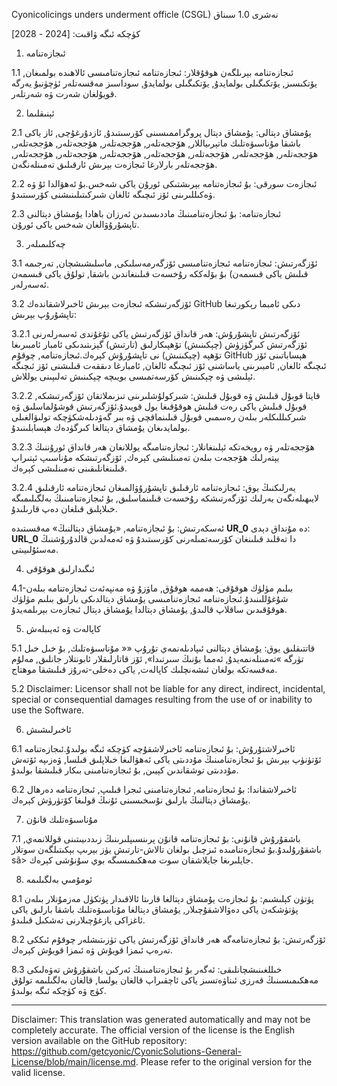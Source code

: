 Cyonicolicings unders underment officle (CSGL)
نەشرى 1.0 سىناق

كۈچكە ئىگە ۋاقىت: [2024 - 2028]

1. ئىجازەتنامە

1.1 ئىجازەتنامە بېرىلگەن ھوقۇقلار: ئىجازەتنامە ئىجازەتنامىسى ئالاھىدە بولمىغان, يۆتكىسىز, يۆتكىگىلى بولمايدۇ, يۆتكىگىلى بولمايدۇ, سوداسىز مەقسەتلەر ئۈچۈنبۇ يەرگە قويۇلغان شەرت ۋە شەرتلەر.

2. ئېنىقلىما

2.1 يۇمشاق دېتالى: يۇمشاق دېتال پروگراممىسىنى كۆرسىتىدۇ, ئازدۇرغۇچى, ئاز ياكى باشقا مۇناسىۋەتلىك ماتېرىياللار, ھۆججەتلەر, ھۆججەتلەر, ھۆججەتلەر, ھۆججەتلەر, ھۆججەتلەر, ھۆججەتلەر, ھۆججەتلەر, ھۆججەتلەر, ھۆججەتلەر, ھۆججەتلەر, ھۆججەتلەر, ھۆججەتلەر بارلارغا ئىجازەت بېرىش ئارقىلىق تەمىنلەنگەن.

2.2 ئىجازەت سورقى: بۇ ئىجازەتنامە بېرىشتىكى ئورۇن ياكى شەخس.بۇ ئەھۋالدا ئۇ ۋە ۋەكىللىرىنى ئۆز ئىچىگە ئالغان شىركىتىلىنىشنى كۆرسىتىدۇ.

2.3 ئىجازەتنامە: بۇ ئىجازەتنامىنىڭ ماددىسىدىن ئەرزان باھادا يۇمشاق دېتالنى تاپشۇرۇۋالغان شەخس ياكى ئورۇن.

3. چەكلىمىلەر

3.1 ئۆزگەرتىش: ئىجازەتنامە ئىجازەتنامىسى ئۆزگەرمەسلىكى, ماسلىشىشچان, تەرجىمە قىلىش ياكى قىسمەن) بۇ بۆلەككە رۇخسەت قىلىنغاندىن باشقا, تولۇق ياكى قىسمەن ئەسەرلەر.

3.2 ئۆزگەرتىشكە ئىجازەت بېرىش ئاخىرلاشقاندەك GitHub دىكى ئامبما رېكورتىغا تاپشۇرۇپ بېرىش:

3.2.1 ئۆزگەرتىش تاپشۇرۇش: ھەر قانداق ئۆزگەرتىش ياكى تۇغۇندى ئەسەرلەرنى ئۆزگەرتىش كىرگۈزۈش (چېكىنىش) تۆھپىكارلىق (تارتىش) گېزىتىدىكى ئامبار ئامبىرىغا تۆھپە (چېكىنىش) نى تاپشۇرۇش كېرەك.ئىجازەتنامە, چوقۇم GitHub ھېساباتىنى ئۆز ئىچىگە ئالغان, ئامبىرىنى ياساشنى ئۆز ئىچىگە ئالغان, ئامبارغا دىققەت قىلىشنى ئۆز ئىچىگە ئېلىشى ۋە چېكىنىش كۆرسەتمىسى بويىچە چېكىنىش تەلىپىنى يوللاش.

3.2.2 قايتا قوبۇل قىلىش ۋە قوبۇل قىلىش: شىركولۇشلىرىنى تىزىملاتقان ئۆزگەرتىشكە, قوبۇل قىلىش ياكى رەت قىلىش ھوقۇقىغا يول قويىدۇ.ئۆزگەرتىش قوشۇلماسلىق ۋە شىركىللىكلەر بىلەن رەسمىي قوبۇل قىلىنماقچى ۋە بىر گەۋدىلەشكۈچكە تولىۋالغىلى بولمايدىغان يۇمشاق دېتالغا كىرگۈدەك ھېسابلىنىدۇ.

3.2.3 ھۆججەتلەر ۋە رويخەتكە ئېلىنغانلار: ئىجازەتنامىگە يوللانغان ھەر قانداق ئورۇننىڭ يېتەرلىك ھۆججەت بىلەن تەمىنلىشى كېرەك, ئۆزگەرتىشكە مۇناسىپ ئېتىراپ قىلىنغانلىقىنى تەمىنلىشى كېرەك.

3.2.4 يەرلىكنىڭ يوق: ئىجازەتنامە ئارقىلىق تاپشۇرۇۋالمىغان ئىجازەتنامە ئارقىلىق لايىھىلەنگەن يەرلىك ئۆزگەرتىشكە رۇخسەت قىلىنماسلىق, بۇ ئىجازەتنامىنىڭ بەلگىلىمىگە خىلاپلىق قىلغان دەپ قارىلىدۇ.

ئەسكەرتىش: بۇ ئىجازەتنامە, «يۇمشاق دېتالنىڭ» مەقسىتىدە __UR_0__ دە مۇنداق دېدى: __URL_0__ دا تەقلىد قىلىنغان كۆرسەتمىلەرنى كۆرسىتىدۇ ۋە ئەمەلدىن قالدۇرۇشنىڭ مەسئۇلىيىتى.

4. ئىگىدارلىق ھوقۇقى

4.1-بىلىم مۈلۈك ھوقۇقى: ھەممە ھوقۇق, ماۋزۇ ۋە مەنپەئەت ئىجازەتنامە بىلەن شۇغۇللىنىدۇ.ئىجازەتنامە ئىجازەتنامىسى يۇمشاق دېتالدىكى بارلىق بىلىم مۈلۈك ھوقۇقىدىن ساقلاپ قالىدۇ, يۇمشاق دېتالدا يۇمشاق دېتال ئىجازەت بېرىلمەيدۇ.

5. كاپالەت ۋە ئەيىبلەش

5.1 قاتتىقلىق يوق: يۇمشاق دېتالنى ئىپادىلەنمەي تۇرۇپ «« مۇناسىۋەتلىك, بۇ خىل خىل تۈرگە »تەمىنلەنمەيدۇ, ئەمما بۇنىڭ سىرتىدا», ئۆز قاتارلىقلار ئابونتلار جانلىق, مەلۇم مەقسەتكە بولغان ئىشەنچلىك كاپالەت, ياكى دەخلى-تەرۇز قىلىشقا موھتاج.

5.2 Disclaimer: Licensor shall not be liable for any direct, indirect, incidental, special or consequential damages resulting from the use of or inability to use the Software.

6. ئاخىرلىشىش

6.1 ئاخىرلاشتۇرۇش: بۇ ئىجازەتنامە ئاخىرلاشقۇچە كۈچكە ئىگە بولىدۇ.ئىجازەتنامە ئۆتۈنۈپ بېرىش بۇ ئىجازەتنامىنىڭ مۇددىتى ياكى ئەھۋالىغا خىلاپلىق قىلسا, ۋەزىپە ئۆتەش مۇددىتى توشقاندىن كېيىن, بۇ ئىجازەتنامىنى بىكار قىلىشقا بولىدۇ.

6.2 ئاخىرلاشقاندا: بۇ ئىجازەتنامە, ئىجازەتنامىنى ئىجرا قىلىپ, ئىجازەتنامە دەرھال يۇمشاق دېتالنىڭ بارلىق نۇسخىسىنى ئۇنىڭ قولىغا كۆتۈرۈش كېرەك.

7. مۇناسىۋەتلىك قانۇن

7.1 باشقۇرۇش قانۇنى: بۇ ئىجازەتنامە قانۇن پرىنسىپلىرىنىڭ زىددىيىتىنى قوللانمەي, باشقۇرۇلىدۇ.بۇ ئىجازەتنامىدە ئىزچىل بولغان تالاش-تارتىش يۈز بېرىپ بېكىتىلگەن سوتلار sã> جايلىرىغا جايلاشقان سوت مەھكىمىسىگە بوي سۇنۇشى كېرەك.

8. ئومۇمىي بەلگىلىمە

8.1 پۈتۈن كېلىشىم: بۇ ئىجازەت يۇمشاق دېتالغا قارىتا ئالاقىدار پۈتكۈل مەزمۇنلار بىلەن پۈتۈشكەن ياكى دەۋالاشقۇچىلار, يۇمشاق دېتالغا مۇناسىۋەتلىك باشقا بارلىق ياكى ئاغزاكى يازغۇچىلارنى تەشكىل قىلىدۇ.

8.2 ئۆزگەرتىش: بۇ ئىجازەتنامەگە ھەر قانداق ئۆزگەرتىش ياكى تۈزىتىشلەر چوقۇم ئىككى تەرەپ ئىمزا قويۇش ۋە ئىمزا قويۇش كېرەك.

8.3 خىللغىنىشچانلىقى: ئەگەر بۇ ئىجازەتنامىنىڭ ئەركىن باشقۇرۇش تەۋەلىكى مەھكىمىسىنىڭ قەرزى ئىناۋەتسىز ياكى ئاچقىراپ قالغان بولسا, قالغان بەلگىلىمە تولۇق كۈچ ۋە كۈچكە ئىگە بولىدۇ.

---
Disclaimer: This translation was generated automatically and may not be completely accurate. The official version of the license is the English version available on the GitHub repository: https://github.com/getcyonic/CyonicSolutions-General-License/blob/main/license.md. Please refer to the original version for the valid license.